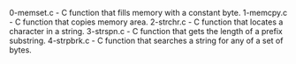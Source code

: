 0-memset.c - C function that fills memory with a constant byte.
1-memcpy.c - C function that copies memory area.
2-strchr.c - C function that locates a character in a string.
3-strspn.c - C function that gets the length of a prefix substring.
4-strpbrk.c - C function that searches a string for any of a set of bytes.
